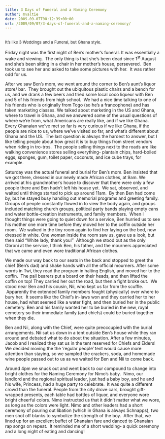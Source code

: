 ```yaml
---
title: 3 Days of Funeral and a Naming Ceremony
author: mvaltie
date: 2009-09-07T08:12:39+00:00
url: /2009/09/07/3-days-of-funeral-and-a-naming-ceremony/
---
```

## <span style="font-weight:normal;font-size:13px;">It’s like 3 Weddings and a Funeral, but Ghana style.</span>

Friday night was the first night of Ben’s mother’s funeral. It was essentially a wake and viewing.  The only thing is that she’s been dead since 1<sup>st</sup> August and she’s been sitting in a chair in her mother’s house, persevered.  Ben took us to see her and asked to take some pictures with her.  It was rather odd for us.

After we saw Ben’s mom, we went around the corner to Ben’s aunt’s liquor store/ bar.  They brought out the ubiquitous plastic chairs and a bench for us, and we drank a few beers and tried some local coco liqueur with Ben and 5 of his friends from high school.  We had a nice time talking to one of his friends who is originally from Togo (so he’s a francophone) and has taken marketing classes. We talked about marketing in the US and Ghana, where to travel in Ghana, and we answered some of the usual questions of where we’re from, what Americans are really like, and if we like Ghana.  Every Ghanaian we’ve met so far is very curious if we like Ghana, if the people are nice to us, where we’ve visited so far, and what’s different about Ghana and the US.  The last question is always the hardest to answer, but I like telling people about how great it is to buy things from street vendors when riding in tro-tros.  The people selling things next to the roads are like walking convenience stores selling everything- plantain chips, hard-boiled eggs, sponges, gum, toilet paper, coconuts, and ice cube trays, for example.

Saturday was the actual funeral and burial for Ben’s mom. Ben insisted that we got there, dressed in our newly made African clothes, at 9am. We arrived at his grandmother’s house to discover that there were only a few people there and Ben hadn’t left his house yet.  We sat, observed, and waited until things started to pick up around 11am.  By then Ben had come by, but he stayed busy handing out memorial programs and greeting family.  Groups of people constantly flowed in to view the body again, and groups included matching church groups, political party bands playing empty cans and water bottle-creation instruments, and family members.  When I thought things were going to quiet down for a service, Ben hurried us to see his mother one more time before they moved her to the coffin outside her room.  We walked in the tiny room again to find her laying on the bed, now dressed in white. One woman inside the room saw us, gave us a look, but then said “White lady, thank you!”  Although we stood out as the only Obroni at the service, I think Ben, his father, and the mourners appreciated that we came and even wore traditional African clothes.

We made our way back to our seats in the back and stopped to greet the chief (Ben’s dad) and shake hands with all the official mourners. After some words in Twi, they read the program in halting English, and moved her to the coffin.  The pall bearers put a board on their heads, and then lifted the coffin on top! They carried her out the road, but then a fight broke out.  We stood near Ben and his cousin, Nii, who kept us far from the scuffle.  Apparently the extended family members fought (physically) over where to bury her.  It seems like the Chief’s in-laws won and they carried her to her house, had what seemed like a water fight, and then buried her in the public cemetery. Ben and his family wanted her to be buried in the new, royal cemetery so their immediate family (and chiefs) could be buried together when they die.

Ben and Nii, along with the Chief, were quite preoccupied with the burial arrangements. Nii sat us down in a tent outside Ben’s house while they ran around and debated what to do about the situation. After a few minutes, Jacob and I realized they sat us in the tent reserved for Chiefs and Elders! We decided moving the the ‘regular people’ tent would cause more attention than staying, so we sampled the crackers, soda, and homemade wine people passed out to us as we waited for Ben and Nii to come back.

Around 4pm we snuck out and went back to our compound to change into bright clothes for the Naming Ceremony for Nimo’s baby.  Nimo, our landlord and the regional spiritual leader, just had a baby boy, and he and his wife, Princess, had a huge party to celebrate.  It was quite a different crowd than the funeral. People from the city drove cars, brought gift-wrapped presents, each table had bottles of liquor, and everyone wore bright cheerful colors. Nimo instructed us that it didn’t matter what we wore, as long as the colors were light. Nimo and other leaders had a short ceremony of pouring out libation (which in Ghana is always Schnapps), two men shot off blanks to symbolize the strength of the boy.  After that, we lined up for an excellent buffet of Ghanaian fare and danced to Ghanaian rap songs on repeat.  It reminded me of a short wedding- a quick ceremony and a long night of eating and dancing!
